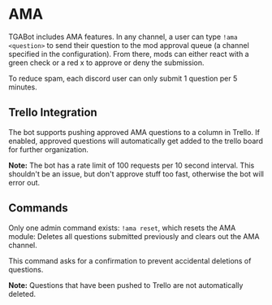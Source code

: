 # AMA

TGABot includes AMA features. In any channel, a user can type `!ama <question>` to send their question to the mod approval queue (a channel specified in the configuration). From there, mods can either react with a green check or a red x to approve or deny the submission.

To reduce spam, each discord user can only submit 1 question per 5 minutes.

## Trello Integration

The bot supports pushing approved AMA questions to a column in Trello. If enabled, approved questions will automatically get added to the trello board for further organization.

**Note:** The bot has a rate limit of 100 requests per 10 second interval. This shouldn't be an issue, but don't approve stuff too fast, otherwise the bot will error out.

## Commands

Only one admin command exists: `!ama reset`, which resets the AMA module: Deletes all questions submitted previously and clears out the AMA channel.

This command asks for a confirmation to prevent accidental deletions of questions.

**Note:** Questions that have been pushed to Trello are not automatically deleted.
